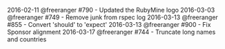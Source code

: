 2016-02-11 @freeranger #790 - Updated the RubyMine logo
2016-03-03 @freeranger #749 - Remove junk from rspec log
2016-03-13 @freeranger #855 - Convert 'should' to 'expect'
2016-03-13 @freeranger #900 - Fix Sponsor alignment
2016-03-17 @freeranger #744 - Truncate long names and countries
